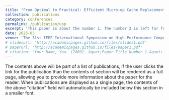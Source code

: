 ```yaml
---
title: "From Optimal to Practical: Efficient Micro-op Cache Replacement Policies for Data Center Applications"
collection: publications
category: conferences
permalink: /publication/uop
excerpt: 'This paper is about the number 1. The number 2 is left for future work.'
date: 2025-03
venue: 'The 31st IEEE International Symposium on High-Performance Computer Architecture (HPCA)'
# slidesurl: 'http://academicpages.github.io/files/slides1.pdf'
# paperurl: 'http://academicpages.github.io/files/paper1.pdf'
# citation: 'Your Name, You. (2009). &quot;Paper Title Number 1.&quot; <i>Journal 1</i>. 1(1).'
---
```


The contents above will be part of a list of publications, if the user clicks the link for the publication than the contents of section will be rendered as a full page, allowing you to provide more information about the paper for the reader. When publications are displayed as a single page, the contents of the above "citation" field will automatically be included below this section in a smaller font.